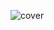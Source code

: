 ![cover](https://user-images.githubusercontent.com/10326733/192914440-a47407fb-e578-4ed5-be00-43a59c7aa5cb.png)

